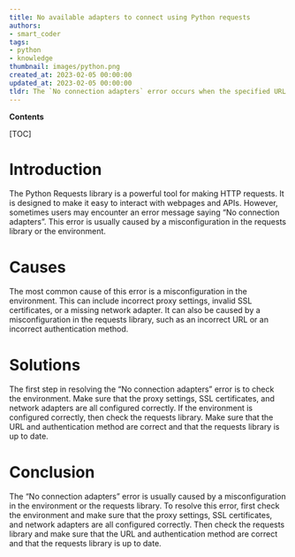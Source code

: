 ```yaml
---
title: No available adapters to connect using Python requests
authors:
- smart_coder
tags:
- python
- knowledge
thumbnail: images/python.png
created_at: 2023-02-05 00:00:00
updated_at: 2023-02-05 00:00:00
tldr: The `No connection adapters` error occurs when the specified URL is not valid or does not use a supported protocol.
---
```


**Contents**

[TOC]

# Introduction
The Python Requests library is a powerful tool for making HTTP requests. It is designed to make it easy to interact with webpages and APIs. However, sometimes users may encounter an error message saying “No connection adapters”. This error is usually caused by a misconfiguration in the requests library or the environment. 

# Causes
The most common cause of this error is a misconfiguration in the environment. This can include incorrect proxy settings, invalid SSL certificates, or a missing network adapter. It can also be caused by a misconfiguration in the requests library, such as an incorrect URL or an incorrect authentication method. 

# Solutions
The first step in resolving the “No connection adapters” error is to check the environment. Make sure that the proxy settings, SSL certificates, and network adapters are all configured correctly. If the environment is configured correctly, then check the requests library. Make sure that the URL and authentication method are correct and that the requests library is up to date. 

# Conclusion
The “No connection adapters” error is usually caused by a misconfiguration in the environment or the requests library. To resolve this error, first check the environment and make sure that the proxy settings, SSL certificates, and network adapters are all configured correctly. Then check the requests library and make sure that the URL and authentication method are correct and that the requests library is up to date.

